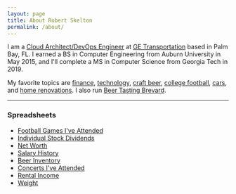 ```yaml
---
layout: page
title: About Robert Skelton
permalink: /about/
---
```


I am a [Cloud Architect/DevOps Engineer](https://www.linkedin.com/in/robertjskelton/) at [GE Transportation](https://www.getransportation.com) based in Palm Bay, FL. I earned a BS in Computer Engineering from Auburn University in May 2015, and I'll complete a MS in Computer Science from Georgia Tech in  2019.  

My favorite topics are [finance](https://rskelton.com/category/finance/), [technology](https://rskelton.com/category/tech/), [craft beer](beertastingbrevard.com), [college football](https://rskelton.com/football), [cars](https://rskelton.com/category/cars/), and [home renovations](https://rskelton.com/category/renovations/). I also run [Beer Tasting Brevard](https://beertastingbrevard.com).

----
### Spreadsheets
* [Football Games I've Attended](https://rskelton.com/football)
* [Individual Stock Dividends](https://rskelton.com/dividends)
* [Net Worth](https://rskelton.com/nw)
* [Salary History](https://rskelton.com/weight)
* [Beer Inventory](https://beertastingbrevard.com/beer.html)
* [Concerts I've Attended](https://rskelton.com/concerts)
* [Rental Income](https://rskelton.com/rent)
* [Weight](https://rskelton.com/weight)
